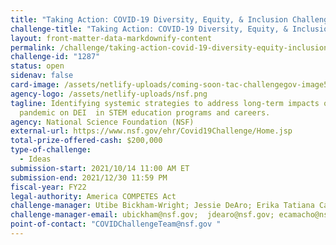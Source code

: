 ```yaml
---
title: "Taking Action: COVID-19 Diversity, Equity, & Inclusion Challenge"
challenge-title: "Taking Action: COVID-19 Diversity, Equity, & Inclusion Challenge"
layout: front-matter-data-markdownify-content
permalink: /challenge/taking-action-covid-19-diversity-equity-inclusion-challenge/
challenge-id: "1287"
status: open
sidenav: false
card-image: /assets/netlify-uploads/coming-soon-tac-challengegov-image5.png
agency-logo: /assets/netlify-uploads/nsf.png
tagline: Identifying systemic strategies to address long-term impacts of the
  pandemic on DEI  in STEM education programs and careers.
agency: National Science Foundation (NSF)
external-url: https://www.nsf.gov/ehr/Covid19Challenge/Home.jsp
total-prize-offered-cash: $200,000
type-of-challenge:
  - Ideas
submission-start: 2021/10/14 11:00 AM ET
submission-end: 2021/12/30 11:59 PM
fiscal-year: FY22
legal-authority: America COMPETES Act
challenge-manager: Utibe Bickham-Wright; Jessie DeAro; Erika Tatiana Camacho
challenge-manager-email: ubickham@nsf.gov;  jdearo@nsf.gov; ecamacho@nsf.gov
point-of-contact: "COVIDChallengeTeam@nsf.gov "
---
```

